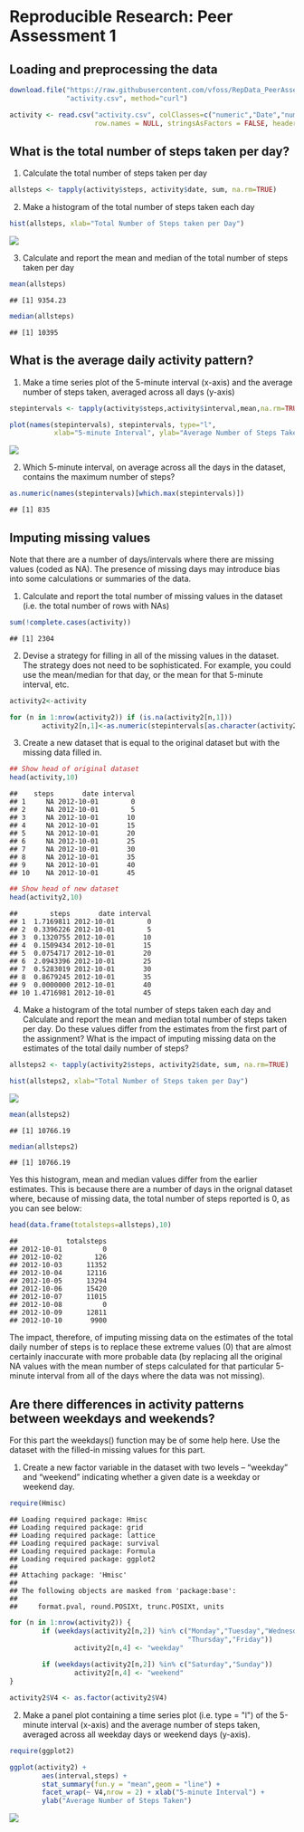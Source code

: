# Reproducible Research: Peer Assessment 1


## Loading and preprocessing the data


```r
download.file("https://raw.githubusercontent.com/vfoss/RepData_PeerAssessment1/master/activity.csv", 
              "activity.csv", method="curl")

activity <- read.csv("activity.csv", colClasses=c("numeric","Date","numeric"),
                     row.names = NULL, stringsAsFactors = FALSE, header=TRUE)
```

## What is the total number of steps taken per day?

1. Calculate the total number of steps taken per day

```r
allsteps <- tapply(activity$steps, activity$date, sum, na.rm=TRUE)
```
  
  
2. Make a histogram of the total number of steps taken each day

```r
hist(allsteps, xlab="Total Number of Steps taken per Day")
```

![](PA1_template_files/figure-html/unnamed-chunk-3-1.png) 

3. Calculate and report the mean and median of the total number of steps taken per day

```r
mean(allsteps)
```

```
## [1] 9354.23
```


```r
median(allsteps)
```

```
## [1] 10395
```

## What is the average daily activity pattern?
1. Make a time series plot of the 5-minute interval (x-axis) and the average number of steps taken, averaged across all days (y-axis)

```r
stepintervals <- tapply(activity$steps,activity$interval,mean,na.rm=TRUE)

plot(names(stepintervals), stepintervals, type="l", 
           xlab="5-minute Interval", ylab="Average Number of Steps Taken")
```

![](PA1_template_files/figure-html/unnamed-chunk-6-1.png) 
  
2. Which 5-minute interval, on average across all the days in the dataset, contains the maximum number of steps?

```r
as.numeric(names(stepintervals)[which.max(stepintervals)])
```

```
## [1] 835
```

## Imputing missing values
Note that there are a number of days/intervals where there are missing values (coded as NA). The presence of missing days may introduce bias into some calculations or summaries of the data.

1. Calculate and report the total number of missing values in the dataset (i.e. the total number of rows with NAs)

```r
sum(!complete.cases(activity))
```

```
## [1] 2304
```

2. Devise a strategy for filling in all of the missing values in the dataset. The strategy does not need to be sophisticated. For example, you could use the mean/median for that day, or the mean for that 5-minute interval, etc.

```r
activity2<-activity

for (n in 1:nrow(activity2)) if (is.na(activity2[n,1]))
        activity2[n,1]<-as.numeric(stepintervals[as.character(activity2[n,3])])
```
  
3. Create a new dataset that is equal to the original dataset but with the missing data filled in.

```r
## Show head of original dataset
head(activity,10)
```

```
##    steps       date interval
## 1     NA 2012-10-01        0
## 2     NA 2012-10-01        5
## 3     NA 2012-10-01       10
## 4     NA 2012-10-01       15
## 5     NA 2012-10-01       20
## 6     NA 2012-10-01       25
## 7     NA 2012-10-01       30
## 8     NA 2012-10-01       35
## 9     NA 2012-10-01       40
## 10    NA 2012-10-01       45
```


```r
## Show head of new dataset
head(activity2,10)
```

```
##        steps       date interval
## 1  1.7169811 2012-10-01        0
## 2  0.3396226 2012-10-01        5
## 3  0.1320755 2012-10-01       10
## 4  0.1509434 2012-10-01       15
## 5  0.0754717 2012-10-01       20
## 6  2.0943396 2012-10-01       25
## 7  0.5283019 2012-10-01       30
## 8  0.8679245 2012-10-01       35
## 9  0.0000000 2012-10-01       40
## 10 1.4716981 2012-10-01       45
```

4. Make a histogram of the total number of steps taken each day and Calculate and report the mean and median total number of steps taken per day. Do these values differ from the estimates from the first part of the assignment? What is the impact of imputing missing data on the estimates of the total daily number of steps?

```r
allsteps2 <- tapply(activity2$steps, activity2$date, sum, na.rm=TRUE)
```


```r
hist(allsteps2, xlab="Total Number of Steps taken per Day")
```

![](PA1_template_files/figure-html/unnamed-chunk-13-1.png) 


```r
mean(allsteps2)
```

```
## [1] 10766.19
```


```r
median(allsteps2)
```

```
## [1] 10766.19
```

  
Yes this histogram, mean and median values differ from the earlier estimates. This is because there are a number of days in the orignal dataset where, because of missing data, the total number of steps reported is 0, as you can see below:  

```r
head(data.frame(totalsteps=allsteps),10)
```

```
##            totalsteps
## 2012-10-01          0
## 2012-10-02        126
## 2012-10-03      11352
## 2012-10-04      12116
## 2012-10-05      13294
## 2012-10-06      15420
## 2012-10-07      11015
## 2012-10-08          0
## 2012-10-09      12811
## 2012-10-10       9900
```
  
The impact, therefore, of imputing missing data on the estimates of the total daily number of steps is to replace these extreme values (0) that are almost certainly inaccurate with more probable data (by replacing all the original NA values with the mean number of steps calculated for that particular 5-minute interval from all of the days where the data was not missing).  
  
## Are there differences in activity patterns between weekdays and weekends?

For this part the weekdays() function may be of some help here. Use the dataset with the filled-in missing values for this part.

1. Create a new factor variable in the dataset with two levels – “weekday” and “weekend” indicating whether a given date is a weekday or weekend day.

```r
require(Hmisc)
```

```
## Loading required package: Hmisc
## Loading required package: grid
## Loading required package: lattice
## Loading required package: survival
## Loading required package: Formula
## Loading required package: ggplot2
## 
## Attaching package: 'Hmisc'
## 
## The following objects are masked from 'package:base':
## 
##     format.pval, round.POSIXt, trunc.POSIXt, units
```

```r
for (n in 1:nrow(activity2)) {
        if (weekdays(activity2[n,2]) %in% c("Monday","Tuesday","Wednesday",
                                            "Thursday","Friday"))
                activity2[n,4] <- "weekday"
        
        if (weekdays(activity2[n,2]) %in% c("Saturday","Sunday"))
                activity2[n,4] <- "weekend"
}

activity2$V4 <- as.factor(activity2$V4)
```

2. Make a panel plot containing a time series plot (i.e. type = "l") of the 5-minute interval (x-axis) and the average number of steps taken, averaged across all weekday days or weekend days (y-axis). 

```r
require(ggplot2)

ggplot(activity2) +
        aes(interval,steps) +
        stat_summary(fun.y = "mean",geom = "line") +
        facet_wrap(~ V4,nrow = 2) + xlab("5-minute Interval") + 
        ylab("Average Number of Steps Taken")
```

![](PA1_template_files/figure-html/unnamed-chunk-18-1.png) 
